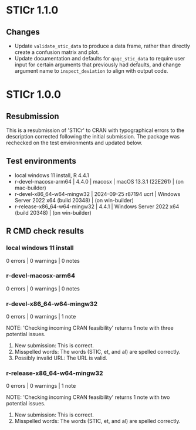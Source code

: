 # STICr 1.1.0

## Changes

 * Update `validate_stic_data` to produce a data frame, rather than directly create a confusion matrix and plot.
 * Update documentation and defaults for `qaqc_stic_data` to require user input for certain arguments that previously had defaults, and change argument name to `inspect_deviation` to align with output code.

# STICr 1.0.0

## Resubmission

This is a resubmission of 'STICr' to CRAN with typographical errors to the description corrected following the initial submission. The package was rechecked on the test environments and updated below.

## Test environments
 * local windows 11 install, R 4.4.1
 * r-devel-macosx-arm64 | 4.4.0 | macosx | macOS 13.3.1 (22E261) | (on mac-builder)
 * r-devel-x86_64-w64-mingw32 | 2024-09-25 r87194 ucrt | Windows Server 2022 x64 (build 20348) | (on win-builder)
 * r-release-x86_64-w64-mingw32 | 4.4.1 | Windows Server 2022 x64 (build 20348) | (on win-builder)
 
## R CMD check results

### local windows 11 install

0 errors | 0 warnings | 0 notes

### r-devel-macosx-arm64

0 errors | 0 warnings | 0 notes

### r-devel-x86_64-w64-mingw32

0 errors | 0 warnings | 1 note

NOTE: 'Checking incoming CRAN feasibility' returns 1 note with three potential issues.

 1. New submission: This is correct.
 2. Misspelled words: The words (STIC, et, and al) are spelled correctly.
 3. Possibly invalid URL: The URL is valid.

### r-release-x86_64-w64-mingw32

0 errors | 0 warnings | 1 note

NOTE: 'Checking incoming CRAN feasibility' returns 1 note with two potential issues.

 1. New submission: This is correct.
 2. Misspelled words: The words (STIC, et, and al) are spelled correctly.
